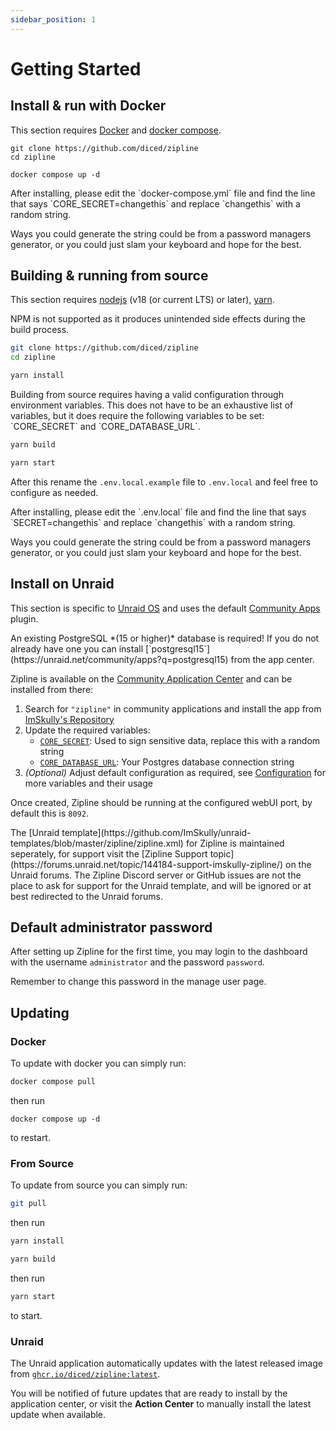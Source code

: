 ```yaml
---
sidebar_position: 1
---
```


# Getting Started

## Install & run with Docker

This section requires [Docker](https://docs.docker.com/get-docker/) and [docker compose](https://docs.docker.com/compose/install/).

```shell
git clone https://github.com/diced/zipline
cd zipline

docker compose up -d
```

<Alert type="danger">
After installing, please edit the `docker-compose.yml` file and find the line that says `CORE_SECRET=changethis` and replace `changethis` with a random string.

Ways you could generate the string could be from a password managers generator, or you could just slam your keyboard and hope for the best.
</Alert>

## Building & running from source

This section requires [nodejs](https://nodejs.org) (v18 (or current LTS) or later), [yarn](https://yarnpkg.com/).

<Alert type="info">
NPM is not supported as it produces unintended side effects during the build process.
</Alert>

```bash
git clone https://github.com/diced/zipline
cd zipline
```

```bash
yarn install
```

<Alert type="warning">
Building from source requires having a valid configuration through environment variables. This does not have to be an exhaustive list of variables, but it does require the following variables to be set: `CORE_SECRET` and `CORE_DATABASE_URL`.
</Alert>

```bash
yarn build
```

```bash
yarn start
```

After this rename the `.env.local.example` file to `.env.local` and feel free to configure as needed.

<Alert type="danger">
After installing, please edit the `.env.local` file and find the line that says `SECRET=changethis` and replace `changethis` with a random string.

Ways you could generate the string could be from a password managers generator, or you could just slam your keyboard and hope for the best.
</Alert>

## Install on Unraid

This section is specific to [Unraid OS](https://unraid.net) and uses the default [Community Apps](https://forums.unraid.net/topic/38582-plug-in-community-applications/) plugin.

<Alert type="warning">
An existing PostgreSQL *(15 or higher)* database is required! If you do not already have one you can install [`postgresql15`](https://unraid.net/community/apps?q=postgresql15) from the app center.
</Alert>

Zipline is available on the [Community Application Center](https://unraid.net/community/apps?q=zipline) and can be installed from there:

1. Search for `"zipline"` in community applications and install the app from [ImSkully's Repository](https://github.com/ImSkully/unraid-templates/blob/master/zipline/zipline.xml)
2. Update the required variables:
   - [`CORE_SECRET`](/docs/config/core#core_secret): Used to sign sensitive data, replace this with a random string
   - [`CORE_DATABASE_URL`](/docs/config/core#core_database_url): Your Postgres database connection string
3. _(Optional)_ Adjust default configuration as required, see [Configuration](/docs/config) for more variables and their usage

Once created, Zipline should be running at the configured webUI port, by default this is `8092`.

<Alert type="info">
The [Unraid template](https://github.com/ImSkully/unraid-templates/blob/master/zipline/zipline.xml) for Zipline is maintained seperately, for support visit the [Zipline Support topic](https://forums.unraid.net/topic/144184-support-imskully-zipline/) on the Unraid forums. The Zipline Discord server or GitHub issues are not the place to ask for support for the Unraid template, and will be ignored or at best redirected to the Unraid forums.
</Alert>

## Default administrator password

After setting up Zipline for the first time, you may login to the dashboard with the username `administrator` and the password `password`.

<Alert type="danger">
Remember to change this password in the manage user page.
</Alert>

## Updating

### Docker

To update with docker you can simply run:

```bash
docker compose pull
```

then run

```
docker compose up -d
```

to restart.

### From Source

To update from source you can simply run:

```bash
git pull
```

then run

```bash
yarn install
```

```bash
yarn build
```

then run

```bash
yarn start
```

to start.

### Unraid

The Unraid application automatically updates with the latest released image from [`ghcr.io/diced/zipline:latest`](https://github.com/diced/zipline/pkgs/container/zipline).

You will be notified of future updates that are ready to install by the application center, or visit the **Action Center** to manually install the latest update when available.
